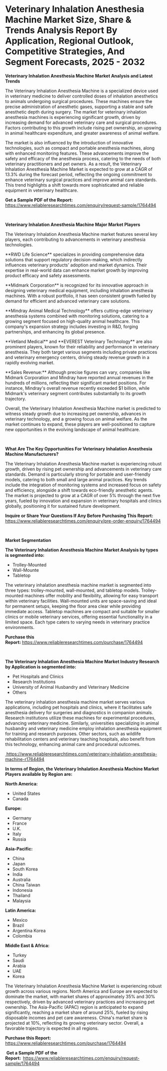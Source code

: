 <p><h1>Veterinary Inhalation Anesthesia Machine Market Size, Share & Trends Analysis Report By Application, Regional Outlook, Competitive Strategies, And Segment Forecasts, 2025 - 2032</h1></p><p><strong>Veterinary Inhalation Anesthesia Machine Market Analysis and Latest Trends</strong></p>
<p><p>The Veterinary Inhalation Anesthesia Machine is a specialized device used in veterinary medicine to deliver controlled doses of inhalation anesthetics to animals undergoing surgical procedures. These machines ensure the precise administration of anesthetic gases, supporting a stable and safe anesthetic depth during surgery. The market for veterinary inhalation anesthesia machines is experiencing significant growth, driven by increasing demand for advanced veterinary care and surgical procedures. Factors contributing to this growth include rising pet ownership, an upswing in animal healthcare expenditure, and greater awareness of animal welfare.</p><p>The market is also influenced by the introduction of innovative technologies, such as compact and portable anesthesia machines, along with enhanced monitoring features. These advancements improve the safety and efficacy of the anesthesia process, catering to the needs of both veterinary practitioners and pet owners. As a result, the Veterinary Inhalation Anesthesia Machine Market is expected to grow at a CAGR of 13.3% during the forecast period, reflecting the ongoing commitment to enhance veterinary surgical practices and improve animal care standards. This trend highlights a shift towards more sophisticated and reliable equipment in veterinary healthcare.</p></p>
<p><strong>Get a Sample PDF of the Report:&nbsp;</strong> <a href="https://www.reliableresearchtimes.com/enquiry/request-sample/1764494?utm_campaign=2326&utm_medium=2&utm_source=Github&utm_content=ia&utm_term=14042025&utm_id=veterinary-inhalation-anesthesia-machine">https://www.reliableresearchtimes.com/enquiry/request-sample/1764494</a></p>
<p>&nbsp;</p>
<p><strong>Veterinary Inhalation Anesthesia Machine Major Market Players</strong></p>
<p><p>The Veterinary Inhalation Anesthesia Machine market features several key players, each contributing to advancements in veterinary anesthesia technologies. </p><p>**RWD Life Science** specializes in providing comprehensive data solutions that support regulatory decision-making, which indirectly influences veterinary products' adoption and market dynamics. Their expertise in real-world data can enhance market growth by improving product efficacy and safety assessments.</p><p>**Midmark Corporation** is recognized for its innovative approach in designing veterinary medical equipment, including inhalation anesthesia machines. With a robust portfolio, it has seen consistent growth fueled by demand for efficient and advanced veterinary care solutions.</p><p>**Mindray Animal Medical Technology** offers cutting-edge veterinary anesthesia systems combined with monitoring solutions, catering to a growing segment focused on high-quality animal healthcare. This company's expansion strategy includes investing in R&D, forging partnerships, and enhancing its global presence.</p><p>**Vetland Medical** and **EVEREST Veterinary Technology** are also prominent players, known for their reliability and performance in veterinary anesthesia. They both target various segments including private practices and veterinary emergency centers, driving steady revenue growth in a rapidly evolving market.</p><p>**Sales Revenue:** Although precise figures can vary, companies like Midmark Corporation and Mindray have reported annual revenues in the hundreds of millions, reflecting their significant market positions. For instance, Mindray's overall revenue recently exceeded $1 billion, while Midmark's veterinary segment contributes substantially to its growth trajectory.</p><p>Overall, the Veterinary Inhalation Anesthesia Machine market is predicted to witness steady growth due to increasing pet ownership, advances in veterinary technology, and a growing focus on animal welfare. As the market continues to expand, these players are well-positioned to capture new opportunities in the evolving landscape of animal healthcare.</p></p>
<p>&nbsp;</p>
<p><strong>What Are The Key Opportunities For Veterinary Inhalation Anesthesia Machine Manufacturers?</strong></p>
<p><p>The Veterinary Inhalation Anesthesia Machine market is experiencing robust growth, driven by rising pet ownership and advancements in veterinary care standards. Demand is particularly strong for portable and user-friendly models, catering to both small and large animal practices. Key trends include the integration of monitoring systems and increased focus on safety and efficiency, alongside a shift towards eco-friendly anesthetic agents. The market is projected to grow at a CAGR of over 5% through the next five years, fueled by innovation and expansion in veterinary hospitals and clinics globally, positioning it for sustained future development.</p></p>
<p><strong>Inquire or Share Your Questions If Any Before Purchasing This Report:</strong> <a href="https://www.reliableresearchtimes.com/enquiry/pre-order-enquiry/1764494?utm_campaign=2326&utm_medium=2&utm_source=Github&utm_content=ia&utm_term=14042025&utm_id=veterinary-inhalation-anesthesia-machine">https://www.reliableresearchtimes.com/enquiry/pre-order-enquiry/1764494</a></p>
<p>&nbsp;</p>
<p><strong>Market Segmentation</strong></p>
<p><strong>The Veterinary Inhalation Anesthesia Machine Market Analysis by types is segmented into:</strong></p>
<p><ul><li>Trolley-Mounted</li><li>Wall-Mounte</li><li>Tabletop</li></ul></p>
<p><p>The veterinary inhalation anesthesia machine market is segmented into three types: trolley-mounted, wall-mounted, and tabletop models. Trolley-mounted machines offer mobility and flexibility, allowing for easy transport within veterinary facilities. Wall-mounted units are space-saving and ideal for permanent setups, keeping the floor area clear while providing immediate access. Tabletop machines are compact and suitable for smaller clinics or mobile veterinary services, offering essential functionality in a limited space. Each type caters to varying needs in veterinary practice environments.</p></p>
<p><strong>Purchase this Report:&nbsp;</strong><a href="https://www.reliableresearchtimes.com/purchase/1764494?utm_campaign=2326&utm_medium=2&utm_source=Github&utm_content=ia&utm_term=14042025&utm_id=veterinary-inhalation-anesthesia-machine">https://www.reliableresearchtimes.com/purchase/1764494</a></p>
<p>&nbsp;</p>
<p><strong>The Veterinary Inhalation Anesthesia Machine Market Industry Research by Application is segmented into:</strong></p>
<p><ul><li>Pet Hospitals and Clinics</li><li>Research Institutions</li><li>University of Animal Husbandry and Veterinary Medicine</li><li>Others</li></ul></p>
<p><p>The veterinary inhalation anesthesia machine market serves various applications, including pet hospitals and clinics, where it facilitates safe anesthesia delivery for surgeries and diagnostics in companion animals. Research institutions utilize these machines for experimental procedures, advancing veterinary medicine. Similarly, universities specializing in animal husbandry and veterinary medicine employ inhalation anesthesia equipment for training and research purposes. Other sectors, such as wildlife rehabilitation centers and veterinary teaching hospitals, also benefit from this technology, enhancing animal care and procedural outcomes.</p></p>
<p><a href="https://www.reliableresearchtimes.com/veterinary-inhalation-anesthesia-machine-r1764494?utm_campaign=2326&utm_medium=2&utm_source=Github&utm_content=ia&utm_term=14042025&utm_id=veterinary-inhalation-anesthesia-machine">&nbsp;https://www.reliableresearchtimes.com/veterinary-inhalation-anesthesia-machine-r1764494</a></p>
<p><strong>In terms of Region, the Veterinary Inhalation Anesthesia Machine Market Players available by Region are:</strong></p>
<p>
    <p> <strong> North America: </strong>
        <ul>
            <li>United States</li>
            <li>Canada</li>
        </ul>
        </p> 
    <p> <strong> Europe: </strong>
        <ul>
            <li>Germany</li>
            <li>France</li>
            <li>U.K.</li>
            <li>Italy</li>
            <li>Russia</li>
        </ul>
        </p> 
    <p> <strong> Asia-Pacific: </strong>
        <ul>
            <li>China</li>
            <li>Japan</li>
            <li>South Korea</li>
            <li>India</li>
            <li>Australia</li>
            <li>China Taiwan</li>
            <li>Indonesia</li>
            <li>Thailand</li>
            <li>Malaysia</li>
        </ul>
        </p> 
    <p> <strong> Latin America: </strong>
        <ul>
            <li>Mexico</li>
            <li>Brazil</li>
            <li>Argentina Korea</li>
            <li>Colombia</li>
        </ul>
        </p> 
    <p> <strong> Middle East & Africa: </strong>
        <ul>
            <li>Turkey</li>
            <li>Saudi</li>
            <li>Arabia</li>
            <li>UAE</li>
            <li>Korea</li>
        </ul>
    </p>
    </p>
<p><p>The Veterinary Inhalation Anesthesia Machine Market is experiencing robust growth across various regions. North America and Europe are expected to dominate the market, with market shares of approximately 35% and 30% respectively, driven by advanced veterinary practices and increasing pet ownership. The Asia-Pacific (APAC) region is anticipated to expand significantly, reaching a market share of around 25%, fueled by rising disposable incomes and pet care awareness. China's market share is projected at 10%, reflecting its growing veterinary sector. Overall, a favorable trajectory is expected in all regions.</p></p>
<p><strong>Purchase this Report: </strong><a href="https://www.reliableresearchtimes.com/purchase/1764494?utm_campaign=2326&utm_medium=2&utm_source=Github&utm_content=ia&utm_term=14042025&utm_id=veterinary-inhalation-anesthesia-machine">https://www.reliableresearchtimes.com/purchase/1764494</a></p>
<p>&nbsp;<strong>Get a Sample PDF of the Report:&nbsp;&nbsp;</strong><a href="https://www.reliableresearchtimes.com/enquiry/request-sample/1764494?utm_campaign=2326&utm_medium=2&utm_source=Github&utm_content=ia&utm_term=14042025&utm_id=veterinary-inhalation-anesthesia-machine">https://www.reliableresearchtimes.com/enquiry/request-sample/1764494</a></p>
<p><strong></strong></p>
<p><p></p><p></p><p></p></p>